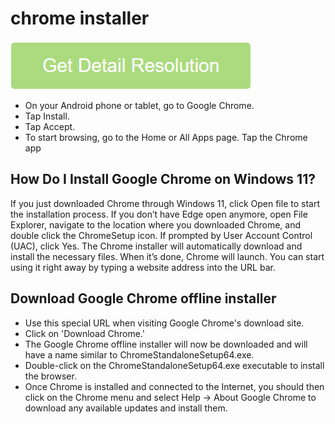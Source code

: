 # chrome installer

[![chrome installer](get-startted.png)](https://github.com/webtrickz/chrome.installer)

* On your Android phone or tablet, go to Google Chrome.
* Tap Install.
* Tap Accept.
* To start browsing, go to the Home or All Apps page. Tap the Chrome app

## How Do I Install Google Chrome on Windows 11?

If you just downloaded Chrome through Windows 11, click Open file to start the installation process.
If you don’t have Edge open anymore, open File Explorer, navigate to the location where you downloaded Chrome, and double click the ChromeSetup icon.
If prompted by User Account Control (UAC), click Yes. The Chrome installer will automatically download and install the necessary files.
When it’s done, Chrome will launch. You can start using it right away by typing a website address into the URL bar.

## Download Google Chrome offline installer

* Use this special URL when visiting Google Chrome's download site.
* Click on 'Download Chrome.'
* The Google Chrome offline installer will now be downloaded and will have a name similar to ChromeStandaloneSetup64.exe.
* Double-click on the ChromeStandaloneSetup64.exe executable to install the browser.
* Once Chrome is installed and connected to the Internet, you should then click on the Chrome menu and select Help -> About Google Chrome to download any available updates and install them.
